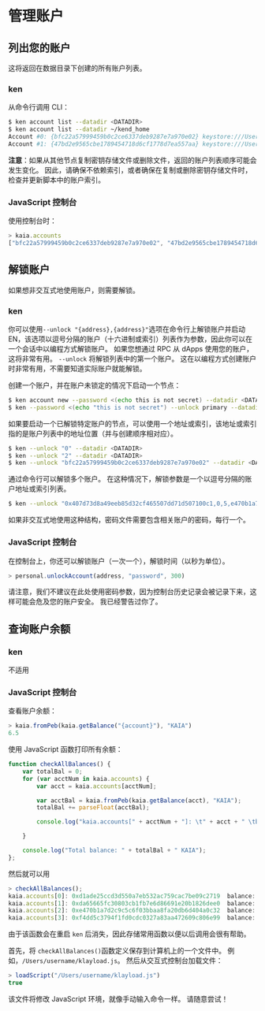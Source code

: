 # 管理账户

## 列出您的账户<a id="list-your-accounts"></a>

这将返回在数据目录下创建的所有账户列表。

### ken <a id="ken"></a>

从命令行调用 CLI：

```bash
$ ken account list --datadir <DATADIR>
$ ken account list --datadir ~/kend_home
Account #0: {bfc22a57999459b0c2ce6337deb9287e7a970e02} keystore:///Users/username/kend_home/keystore/UTC--2019-03-26T07-02-58.524962000Z--bfc22a57999459b0c2ce6337deb9287e7a970e02
Account #1: {47bd2e9565cbe1789454718d6cf1778d7ea557aa} keystore:///Users/username/kend_home/keystore/UTC--2019-03-26T07-04-44.840061000Z--47bd2e9565cbe1789454718d6cf1778d7ea557aa
```

**注意**：如果从其他节点复制密钥存储文件或删除文件，返回的账户列表顺序可能会发生变化。 因此，请确保不依赖索引，或者确保在复制或删除密钥存储文件时，检查并更新脚本中的账户索引。

### JavaScript 控制台<a id="javascript-console"></a>

使用控制台时：

```javascript
> kaia.accounts
["bfc22a57999459b0c2ce6337deb9287e7a970e02", "47bd2e9565cbe1789454718d6cf1778d7ea557aa"]
```

## 解锁账户<a id="unlock-accounts"></a>

如果想非交互式地使用账户，则需要解锁。

### ken <a id="ken"></a>

你可以使用`--unlock "{address},{address}"`选项在命令行上解锁账户并启动 EN，该选项以逗号分隔的账户（十六进制或索引）列表作为参数，因此你可以在一个会话中以编程方式解锁账户。 如果您想通过 RPC 从 dApps 使用您的账户，这将非常有用。 `--unlock` 将解锁列表中的第一个账户。 这在以编程方式创建账户时非常有用，不需要知道实际账户就能解锁。

创建一个账户，并在账户未锁定的情况下启动一个节点：

```bash
$ ken account new --password <(echo this is not secret) --datadir <DATADIR>
$ ken --password <(echo "this is not secret") --unlock primary --datadir <DATADIR> --rpccorsdomain localhost --verbosity 6 2>> log.log
```

如果要启动一个已解锁特定账户的节点，可以使用一个地址或索引，该地址或索引指的是账户列表中的地址位置（并与创建顺序相对应）。

```bash
$ ken --unlock "0" --datadir <DATADIR>
$ ken --unlock "2" --datadir <DATADIR>
$ ken --unlock "bfc22a57999459b0c2ce6337deb9287e7a970e02" --datadir <DATADIR>
```

通过命令行可以解锁多个账户。 在这种情况下，解锁参数是一个以逗号分隔的账户地址或索引列表。

```bash
$ ken --unlock "0x407d73d8a49eeb85d32cf465507dd71d507100c1,0,5,e470b1a7d2c9c5c6f03bbaa8fa20db6d404a0c32" --datadir <DATADIR>
```

如果非交互式地使用这种结构，密码文件需要包含相关账户的密码，每行一个。

### JavaScript 控制台<a id="javascript-console"></a>

在控制台上，你还可以解锁账户（一次一个），解锁时间（以秒为单位）。

```javascript
> personal.unlockAccount(address, "password", 300)
```

请注意，我们不建议在此处使用密码参数，因为控制台历史记录会被记录下来，这样可能会危及您的账户安全。 我已经警告过你了。

## 查询账户余额<a id="check-account-balance"></a>

### ken <a id="ken"></a>

不适用

### JavaScript 控制台<a id="javascript-console"></a>

查看账户余额：

```javascript
> kaia.fromPeb(kaia.getBalance("{account}"), "KAIA")
6.5
```

使用 JavaScript 函数打印所有余额：

```javascript
function checkAllBalances() {
    var totalBal = 0;
    for (var acctNum in kaia.accounts) {
        var acct = kaia.accounts[acctNum];

        var acctBal = kaia.fromPeb(kaia.getBalance(acct), "KAIA");
        totalBal += parseFloat(acctBal);

        console.log("kaia.accounts[" + acctNum + "]: \t" + acct + " \tbalance: " + acctBal + "KAIA");

    }

    console.log("Total balance: " + totalBal + " KAIA");
};
```

然后就可以用

```javascript
> checkAllBalances();
kaia.accounts[0]: 0xd1ade25ccd3d550a7eb532ac759cac7be09c2719  balance: 63.11848 KAIA
kaia.accounts[1]: 0xda65665fc30803cb1fb7e6d86691e20b1826dee0  balance: 0 KAIA
kaia.accounts[2]: 0xe470b1a7d2c9c5c6f03bbaa8fa20db6d404a0c32  balance: 1 KAIA
kaia.accounts[3]: 0xf4dd5c3794f1fd0cdc0327a83aa472609c806e99  balance: 6 KAIA
```

由于该函数会在重启 `ken` 后消失，因此存储常用函数以便以后调用会很有帮助。

首先，将 `checkAllBalances()`函数定义保存到计算机上的一个文件中。 例如，`/Users/username/klayload.js`。 然后从交互式控制台加载文件：

```javascript
> loadScript("/Users/username/klayload.js")
true
```

该文件将修改 JavaScript 环境，就像手动输入命令一样。 请随意尝试！
